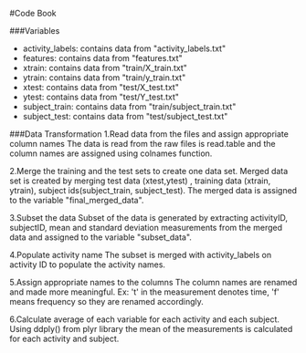 #Code Book

###Variables
* activity_labels: contains data from "activity_labels.txt"
* features: contains data from "features.txt"
* xtrain: contains data from "train/X_train.txt"
* ytrain: contains data from "train/y_train.txt"
* xtest: contains data from "test/X_test.txt"
* ytest: contains data from "test/Y_test.txt"
* subject_train: contains data from "train/subject_train.txt"
* subject_test: contains data from "test/subject_test.txt"

###Data Transformation
1.Read data from the files and assign appropriate column names
The data is read from the raw files is read.table and the column names are assigned using colnames function.

2.Merge the training and the test sets to create one data set.
Merged data set is created by merging test data (xtest,ytest) , training data (xtrain, ytrain), subject ids(subject_train, subject_test). The merged data is assigned to the variable "final_merged_data".

3.Subset the data
Subset of the data is generated by extracting activityID, subjectID, mean and standard deviation measurements from the merged data and assigned to the variable "subset_data".

4.Populate activity name
The subset is merged with activity_labels on activity ID to populate the activity names.

5.Assign appropriate names to the columns
The column names are renamed and made more meaningful.
Ex: 't' in the measurement denotes time, 'f' means frequency so they are renamed accordingly.

6.Calculate average of each variable for each activity and each subject.
Using ddply() from plyr library the mean of the measurements is calculated for each activity and subject.